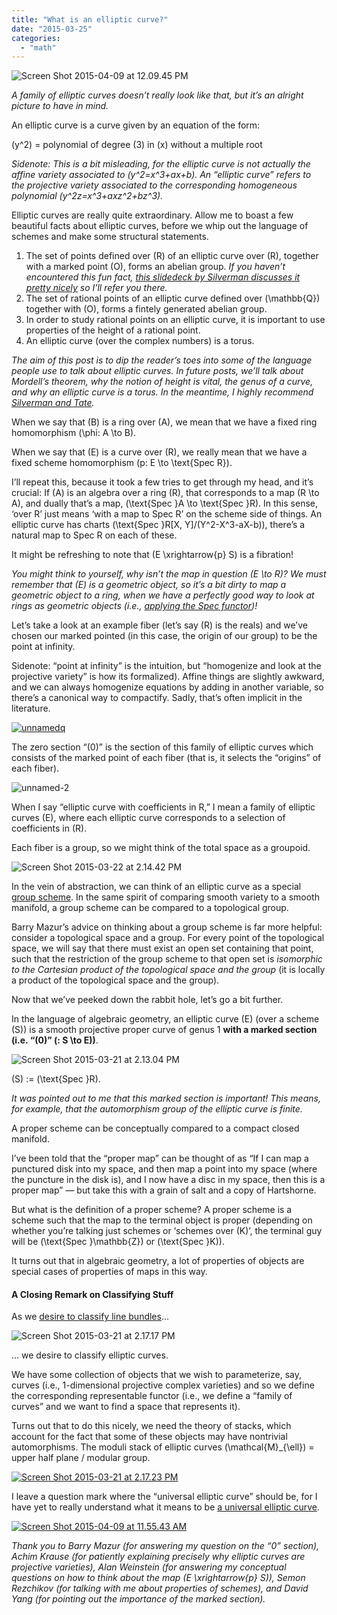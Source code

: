 ```yaml
---
title: "What is an elliptic curve?"
date: "2015-03-25"
categories: 
  - "math"
---
```


![Screen Shot 2015-04-09 at 12.09.45 PM](/wp-content/uploads/2015/03/Screen-Shot-2015-04-09-at-12.09.45-PM.png)

_A family of elliptic curves doesn’t really look like that, but it’s an alright picture to have in mind._

An elliptic curve is a curve given by an equation of the form:

\(y^2\) = polynomial of degree \(3\) in \(x\) without a multiple root

_Sidenote: This is a bit misleading, for the elliptic curve is not actually the affine variety associated to \(y^2=x^3+ax+b\). An “elliptic curve” refers to the projective variety associated to the corresponding homogeneous polynomial \(y^2z=x^3+axz^2+bz^3\)._

Elliptic curves are really quite extraordinary. Allow me to boast a few beautiful facts about elliptic curves, before we whip out the language of schemes and make some structural statements.

1. The set of points defined over \(R\) of an elliptic curve over \(R\), together with a marked point \(O\), forms an abelian group. _If you haven’t encountered this fun fact, [this slidedeck by Silverman discusses it pretty nicely](http://www.math.brown.edu/~jhs/Presentations/WyomingEllipticCurve.pdf) so I’ll refer you there._
2. The set of rational points of an elliptic curve defined over \(\mathbb{Q}\) together with \(O\), forms a fintely generated abelian group.
3. In order to study rational points on an elliptic curve, it is important to use properties of the height of a rational point.
4. An elliptic curve (over the complex numbers) is a torus.

_The aim of this post is to dip the reader’s toes into some of the language people use to talk about elliptic curves. In future posts, we’ll talk about Mordell’s theorem, why the notion of height is vital, the genus of a curve, and why an elliptic curve is a torus. In the meantime, I highly recommend [Silverman and Tate](http://books.google.com/books?id=mAJei2-JcE4C&printsec=frontcover&source=gbs_ge_summary_r&cad=0#v=onepage&q&f=false)._

When we say that \(B\) is a ring over \(A\), we mean that we have a fixed ring homomorphism \(\phi: A \to B\).

When we say that \(E\) is a curve over \(R\), we really mean that we have a fixed scheme homomorphism \(p: E \to \text{Spec R}\).

I’ll repeat this, because it took a few tries to get through my head, and it’s crucial: If \(A\) is an algebra over a ring \(R\), that corresponds to a map \(R \to A\), and dually that’s a map, \(\text{Spec }A \to \text{Spec }R\). In this sense, ‘over R’ just means ‘with a map to Spec R’ on the scheme side of things. An elliptic curve has charts \(\text{Spec }R[X, Y]/(Y^2-X^3-aX-b)\), there’s a natural map to Spec R on each of these.

It might be refreshing to note that \(E \xrightarrow{p} S\) is a fibration!

_You might think to yourself, why isn’t the map in question \(E \to R\)? We must remember that \(E\) is a geometric object, so it’s a bit dirty to map a geometric object to a ring, when we have a perfectly good way to look at rings as geometric objects (i.e., [applying the Spec functor](/spectrum-of-ring/))!_

Let’s take a look at an example fiber (let’s say \(R\) is the reals) and we’ve chosen our marked pointed (in this case, the origin of our group) to be the point at infinity.

Sidenote: “point at infinity” is the intuition, but “homogenize and look at the projective variety” is how its formalized). Affine things are slightly awkward, and we can always homogenize equations by adding in another variable, so there’s a canonical way to compactify. Sadly, that’s often implicit in the literature.

[![unnamedq](/wp-content/uploads/2015/03/unnamedq.png)](/wp-content/uploads/2015/03/unnamedq.png)

The zero section “\(0\)” is the section of this family of elliptic curves which consists of the marked point of each fiber (that is, it selects the “origins” of each fiber).

![unnamed-2](/wp-content/uploads/2015/03/unnamed-2c.png)

When I say “elliptic curve with coefficients in R,” I mean a family of elliptic curves \(E\), where each elliptic curve corresponds to a selection of coefficients in \(R\).

Each fiber is a group, so we might think of the total space as a groupoid.

![Screen Shot 2015-03-22 at 2.14.42 PM](/wp-content/uploads/2015/03/Screen-Shot-2015-03-22-at-2.14.42-PM.png)

In the vein of abstraction, we can think of an elliptic curve as a special [group scheme](http://en.wikipedia.org/wiki/Group_scheme). In the same spirit of comparing smooth variety to a smooth manifold, a group scheme can be compared to a topological group.

Barry Mazur’s advice on thinking about a group scheme is far more helpful: consider a topological space and a group. For every point of the topological space, we will say that there must exist an open set containing that point, such that the restriction of the group scheme to that open set is _isomorphic to the Cartesian product of the topological space and the group_ (it is locally a product of the topological space and the group).

Now that we’ve peeked down the rabbit hole, let’s go a bit further.

In the language of algebraic geometry, an elliptic curve \(E\) (over a scheme \(S\)) is a smooth projective proper curve of genus 1 **with a marked section (i.e. “\(0\)” \(: S \to E\))**.

![Screen Shot 2015-03-21 at 2.13.04 PM](/wp-content/uploads/2015/03/Screen-Shot-2015-03-21-at-2.13.04-PM.png)

\(S\) := \(\text{Spec }R\).

_It was pointed out to me that this marked section is important! This means, for example, that the automorphism group of the elliptic curve is finite._

A proper scheme can be conceptually compared to a compact closed manifold.

I’ve been told that the “proper map” can be thought of as “If I can map a punctured disk into my space, and then map a point into my space (where the puncture in the disk is), and I now have a disc in my space, then this is a proper map” — but take this with a grain of salt and a copy of Hartshorne.

But what is the definition of a proper scheme? A proper scheme is a scheme such that the map to the terminal object is proper (depending on whether you’re talking just schemes or ‘schemes over \(K\)’, the terminal guy will be \(\text{Spec }\mathbb{Z}\) or \(\text{Spec }K\)).

It turns out that in algebraic geometry, a lot of properties of objects are special cases of properties of maps in this way.

#### A Closing Remark on Classifying Stuff

As we [desire to classify line bundles](/line-bundles/)...

![Screen Shot 2015-03-21 at 2.17.17 PM](/wp-content/uploads/2015/03/Screen-Shot-2015-03-21-at-2.17.17-PM.png)

... we desire to classify elliptic curves.

We have some collection of objects that we wish to parameterize, say, curves (i.e., 1-dimensional projective complex varieties) and so we define the corresponding representable functor (i.e., we define a “family of curves” and we want to find a space that represents it).

Turns out that to do this nicely, we need the theory of stacks, which account for the fact that some of these objects may have nontrivial automorphisms. The moduli stack of elliptic curves \(\mathcal{M}_{\ell}\) = upper half plane / modular group.

[![Screen Shot 2015-03-21 at 2.17.23 PM](/wp-content/uploads/2015/03/Screen-Shot-2015-03-21-at-2.17.23-PM.png)](/wp-content/uploads/2015/03/Screen-Shot-2015-03-21-at-2.17.23-PM.png)

I leave a question mark where the “universal elliptic curve” should be, for I have yet to really understand what it means to be [a universal elliptic curve](http://pub.math.leidenuniv.nl/~holmesdst/notes_from_talks/UniversalEllipticCurveTalk.pdf).

[![Screen Shot 2015-04-09 at 11.55.43 AM](/wp-content/uploads/2015/03/Screen-Shot-2015-04-09-at-11.55.43-AM.png)](/wp-content/uploads/2015/03/Screen-Shot-2015-04-09-at-11.55.43-AM.png)

_Thank you to Barry Mazur (for answering my question on the “0” section), Achim Krause (for patiently explaining precisely why elliptic curves are projective varieties), Alan Weinstein (for answering my conceptual questions on how to think about the map \(E \xrightarrow{p} S\)), Semon Rezchikov (for talking with me about properties of schemes), and David Yang (for pointing out the importance of the marked section)._

